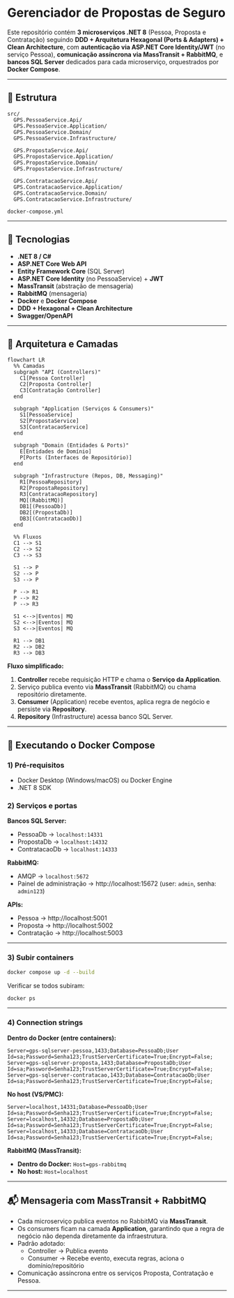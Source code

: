# Gerenciador de Propostas de Seguro

Este repositório contém **3 microserviços .NET 8** (Pessoa, Proposta e Contratação) seguindo **DDD + Arquitetura Hexagonal (Ports & Adapters) + Clean Architecture**, com **autenticação via ASP.NET Core Identity/JWT** (no serviço Pessoa), **comunicação assíncrona via MassTransit + RabbitMQ**, e **bancos SQL Server** dedicados para cada microserviço, orquestrados por **Docker Compose**.

---

## 📂 Estrutura

```
src/
  GPS.PessoaService.Api/
  GPS.PessoaService.Application/
  GPS.PessoaService.Domain/
  GPS.PessoaService.Infrastructure/

  GPS.PropostaService.Api/
  GPS.PropostaService.Application/
  GPS.PropostaService.Domain/
  GPS.PropostaService.Infrastructure/

  GPS.ContratacaoService.Api/
  GPS.ContratacaoService.Application/
  GPS.ContratacaoService.Domain/
  GPS.ContratacaoService.Infrastructure/

docker-compose.yml
```

---

## 🧰 Tecnologias

- **.NET 8 / C#**
- **ASP.NET Core Web API**
- **Entity Framework Core** (SQL Server)
- **ASP.NET Core Identity** (no PessoaService) + **JWT**
- **MassTransit** (abstração de mensageria)
- **RabbitMQ** (mensageria)
- **Docker** e **Docker Compose**
- **DDD + Hexagonal + Clean Architecture**
- **Swagger/OpenAPI**

---

## 📜 Arquitetura e Camadas

```mermaid
flowchart LR
  %% Camadas
  subgraph "API (Controllers)"
    C1[Pessoa Controller]
    C2[Proposta Controller]
    C3[Contratação Controller]
  end

  subgraph "Application (Serviços & Consumers)"
    S1[PessoaService]
    S2[PropostaService]
    S3[ContratacaoService]
  end

  subgraph "Domain (Entidades & Ports)"
    E[Entidades de Domínio]
    P[Ports (Interfaces de Repositório)]
  end

  subgraph "Infrastructure (Repos, DB, Messaging)"
    R1[PessoaRepository]
    R2[PropostaRepository]
    R3[ContratacaoRepository]
    MQ[(RabbitMQ)]
    DB1[(PessoaDb)]
    DB2[(PropostaDb)]
    DB3[(ContratacaoDb)]
  end

  %% Fluxos
  C1 --> S1
  C2 --> S2
  C3 --> S3

  S1 --> P
  S2 --> P
  S3 --> P

  P --> R1
  P --> R2
  P --> R3

  S1 <-->|Eventos| MQ
  S2 <-->|Eventos| MQ
  S3 <-->|Eventos| MQ

  R1 --> DB1
  R2 --> DB2
  R3 --> DB3
```

**Fluxo simplificado:**
1. **Controller** recebe requisição HTTP e chama o **Serviço da Application**.
2. Serviço publica evento via **MassTransit** (RabbitMQ) ou chama repositório diretamente.
3. **Consumer** (Application) recebe eventos, aplica regra de negócio e persiste via **Repository**.
4. **Repository** (Infrastructure) acessa banco SQL Server.

---

## 🐳 Executando o Docker Compose

### 1) Pré-requisitos
- Docker Desktop (Windows/macOS) ou Docker Engine
- .NET 8 SDK

### 2) Serviços e portas

**Bancos SQL Server:**
- PessoaDb → `localhost:14331`
- PropostaDb → `localhost:14332`
- ContratacaoDb → `localhost:14333`

**RabbitMQ:**
- AMQP → `localhost:5672`
- Painel de administração → http://localhost:15672 (user: `admin`, senha: `admin123`)

**APIs:**
- Pessoa → http://localhost:5001
- Proposta → http://localhost:5002
- Contratação → http://localhost:5003

---

### 3) Subir containers
```bash
docker compose up -d --build
```

Verificar se todos subiram:
```bash
docker ps
```

---

### 4) Connection strings

**Dentro do Docker (entre containers):**
```
Server=gps-sqlserver-pessoa,1433;Database=PessoaDb;User Id=sa;Password=Senha123;TrustServerCertificate=True;Encrypt=False;
Server=gps-sqlserver-proposta,1433;Database=PropostaDb;User Id=sa;Password=Senha123;TrustServerCertificate=True;Encrypt=False;
Server=gps-sqlserver-contratacao,1433;Database=ContratacaoDb;User Id=sa;Password=Senha123;TrustServerCertificate=True;Encrypt=False;
```

**No host (VS/PMC):**
```
Server=localhost,14331;Database=PessoaDb;User Id=sa;Password=Senha123;TrustServerCertificate=True;Encrypt=False;
Server=localhost,14332;Database=PropostaDb;User Id=sa;Password=Senha123;TrustServerCertificate=True;Encrypt=False;
Server=localhost,14333;Database=ContratacaoDb;User Id=sa;Password=Senha123;TrustServerCertificate=True;Encrypt=False;
```

**RabbitMQ (MassTransit):**
- **Dentro do Docker:** `Host=gps-rabbitmq`
- **No host:** `Host=localhost`

---

## 📬 Mensageria com MassTransit + RabbitMQ

- Cada microserviço publica eventos no RabbitMQ via **MassTransit**.
- Os consumers ficam na camada **Application**, garantindo que a regra de negócio não dependa diretamente da infraestrutura.
- Padrão adotado:
  - Controller → Publica evento
  - Consumer → Recebe evento, executa regras, aciona o domínio/repositório
- Comunicação assíncrona entre os serviços Proposta, Contratação e Pessoa.

---
